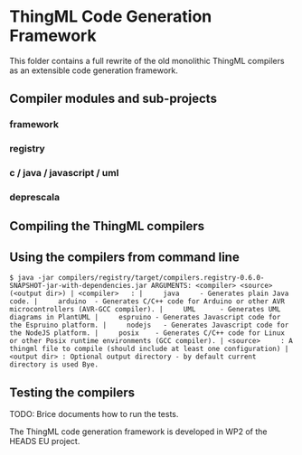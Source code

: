 ThingML Code Generation Framework
=================================

This folder contains a full rewrite of the old monolithic ThingML compilers as an extensible code generation framework.

## Compiler modules and sub-projects

### framework

### registry

### c / java / javascript / uml

### deprescala

## Compiling the ThingML compilers


## Using the compilers from command line

`
$ java -jar compilers/registry/target/compilers.registry-0.6.0-SNAPSHOT-jar-with-dependencies.jar
ARGUMENTS: <compiler> <source> (<output dir>)
 | <compiler>   :
 |     java     - Generates plain Java code.
 |     arduino  - Generates C/C++ code for Arduino or other AVR microcontrollers (AVR-GCC compiler).
 |     UML      - Generates UML diagrams in PlantUML
 |     espruino - Generates Javascript code for the Espruino platform.
 |     nodejs   - Generates Javascript code for the NodeJS platform.
 |     posix    - Generates C/C++ code for Linux or other Posix runtime environments (GCC compiler).
 | <source>     : A thingml file to compile (should include at least one configuration)
 | <output dir> : Optional output directory - by default current directory is used
Bye.
`

## Testing the compilers

TODO: Brice documents how to run the tests.


The ThingML code generation framework is developed in WP2 of the HEADS EU project.
